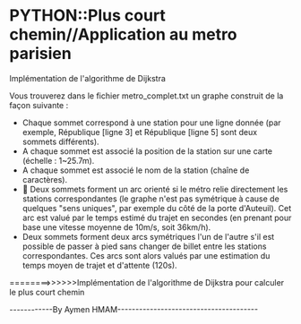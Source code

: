 # PYTHON::Plus court chemin//Application au metro parisien
 Implémentation de l'algorithme de Dijkstra 


Vous trouverez dans le fichier metro_complet.txt un graphe construit de la façon suivante : 
- Chaque sommet correspond à une station pour une ligne donnée (par exemple, République [ligne 3] et République [ligne 5] sont deux sommets différents). 
- A chaque sommet est associé la position de la station sur une carte (échelle : 1~25.7m). 
- A chaque sommet est associé le nom de la station (chaîne de caractères). 
-   Deux sommets forment un arc orienté si le métro relie directement les stations correspondantes
 (le graphe n'est pas symétrique à cause de quelques "sens uniques", par exemple du côté de la porte d'Auteuil).
 Cet arc est valué par le temps estimé du trajet en secondes (en prenant pour base une vitesse moyenne de 10m/s, soit 36km/h). 
- Deux sommets forment deux arcs symétriques l'un de l'autre s'il est possible de passer à pied sans changer de billet entre les stations correspondantes.
 Ces arcs sont alors valués par une estimation du temps moyen de trajet et d'attente (120s). 


========>>>>>>Implémentation de l'algorithme de Dijkstra pour calculer le plus court chemin 






------------By Aymen HMAM---------------------------------------